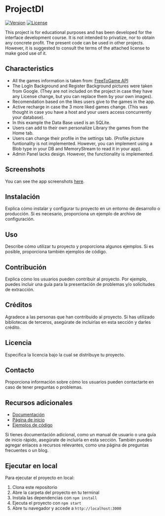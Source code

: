 # ProjectDI

[![Version](https://img.shields.io/badge/version-1.0-blue.svg)](https://github.com/tu-usuario/tu-proyecto/releases)
[![License](https://img.shields.io/badge/license-GNU%20GPL%20v3.0-blue.svg)](https://opensource.org/licenses/GPL-3.0)

This project is for educational purposes and has been developed for the interface development course. It is not intended to privatize, nor to obtain any concrete profit. 
The present code can be used in other projects. However, it is suggested to consult the terms of the attached license to make good use of it.

## Characteristics

- All the games information is taken from: [FreeToGame API](https://www.freetogame.com/api-doc)
- The LogIn Background and Register Background pictures were taken from Google. (They are not included on the project in case they have any License change, but you can   replace them by your own images).
- Recomendation based on the likes users give to the games in the app.
- Active recharge in case the 3 more liked games change. (This was thought in case you have a host and your users access concurrently your database).
- In this example the Data Base used is an SQLite.
- Users can add to their own personalize Library the games from the Home tab.
- Users can change their profile in the settings tab. (Profile picture funtionality is not implemented. However, you can implement using a Blob type in your DB and       MemoryStream to read it in your app).
- Admin Panel lacks design. However, the functionality is implemented.

## Screenshots

You can see the app screenshots [here](https://danidevsdbk.github.io/ProjectDI/Others/index.html).


## Instalación

Explica cómo instalar y configurar tu proyecto en un entorno de desarrollo o producción. Si es necesario, proporciona un ejemplo de archivo de configuración.

## Uso

Describe cómo utilizar tu proyecto y proporciona algunos ejemplos. Si es posible, proporciona también ejemplos de código.

## Contribución

Explica cómo los usuarios pueden contribuir al proyecto. Por ejemplo, puedes incluir una guía para la presentación de problemas y/o solicitudes de extracción.

## Créditos

Agradece a las personas que han contribuido al proyecto. Si has utilizado bibliotecas de terceros, asegúrate de incluirlas en esta sección y darles crédito.

## Licencia

Especifica la licencia bajo la cual se distribuye tu proyecto.

## Contacto

Proporciona información sobre cómo los usuarios pueden contactarte en caso de tener preguntas o problemas.

## Recursos adicionales

- [Documentación](https://tu-usuario.github.io/tu-proyecto/)
- [Página de inicio](https://tu-usuario.github.io/tu-proyecto/)
- [Ejemplos de código](https://github.com/tu-usuario/tu-proyecto/tree/master/ejemplos)

Si tienes documentación adicional, como un manual de usuario o una guía de inicio rápido, asegúrate de incluirla en esta sección. También puedes agregar enlaces a recursos relevantes, como una página de preguntas frecuentes o un blog.

## Ejecutar en local

Para ejecutar el proyecto en local:

1. Clona este repositorio
2. Abre la carpeta del proyecto en tu terminal
3. Instala las dependencias con `npm install`
4. Ejecuta el proyecto con `npm start`
5. Abre tu navegador y accede a `http://localhost:3000`

